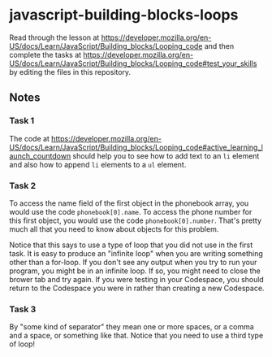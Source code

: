 # javascript-building-blocks-loops

Read through the lesson at https://developer.mozilla.org/en-US/docs/Learn/JavaScript/Building_blocks/Looping_code and then complete the tasks at https://developer.mozilla.org/en-US/docs/Learn/JavaScript/Building_blocks/Looping_code#test_your_skills by editing the files in this repository.

## Notes

### Task 1

The code at https://developer.mozilla.org/en-US/docs/Learn/JavaScript/Building_blocks/Looping_code#active_learning_launch_countdown should help you to see how to add text to an `li` element and also how to append `li` elements to a `ul` element.

### Task 2

To access the name field of the first object in the phonebook array, you would use the code `phonebook[0].name`.  To access the phone number for this first object, you would use the code `phonebook[0].number`. That's pretty much all that you need to know about objects for this problem.

Notice that this says to use a type of loop that you did not use in the first task. It is easy to produce an "infinite loop" when you are writing something other than a for-loop. If you don't see any output when you try to run your program, you might be in an infinite loop. If so, you might need to close the brower tab and try again. If you were testing in your Codespace, you should return to the Codespace you were in rather than creating a new Codespace.

### Task 3

By "some kind of separator" they mean one or more spaces, or a comma and a space, or something like that. Notice that you need to use a third type of loop!
